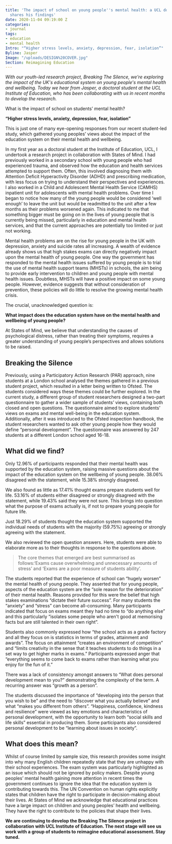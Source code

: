```yaml
---
title: 'The impact of school on young people''s mental health: a UCL doctoral student
  shares his findings'
date: 2020-11-04 09:19:00 Z
categories:
- journal
tags:
- education
- mental health
Intro: "“Higher stress levels, anxiety, depression, fear, isolation”"
Byline: Jasper
Image: "/uploads/DESIGN%20COVER.jpg"
Section: Reimagining Education
---
```


*With our youth-led research project, Breaking The Silence, we're exploring the impact of the UK's educational system on young people's mental health and wellbeing. Today we hear from Jasper, a doctoral student at the UCL Institute of Education, who has been collaborating with us in recent months to develop the research.* 

What is the impact of school on students’ mental health? 

**“Higher stress levels, anxiety, depression, fear, isolation”**

This is just one of many eye-opening responses from our recent student-led study, which gathered young peoples’ views about the impact of the education system on their mental health and wellbeing. 

In my first year as a doctoral student at the Institute of Education, UCL, I undertook a research project in collaboration with States of Mind. I had previously worked in a secondary school with young people who had experienced trauma, and observed how the education and health services attempted to support them. Often, this involved diagnosing them with Attention Deficit Hyperactivity Disorder (ADHD) and prescribing medication, with less focus on trying to understand their perspectives and experiences. I also worked in a Child and Adolescent Mental Health Service (CAMHS) inpatient unit for adolescents with mental health problems. Over time I began to notice how many of the young people would be considered ‘well enough’ to leave the unit but would be readmitted to the unit after a few months as their problems worsened again. This indicated to me that something bigger must be going on in the lives of young people that is currently being missed, particularly in education and mental health services, and that the current approaches are potentially too limited or just not working.

Mental health problems are on the rise for young people in the UK with depression, anxiety and suicide rates all increasing. A wealth of evidence already shows us that high stakes exams can directly negatively impact upon the mental health of young people.  One way the government has responded to the mental health issues suffered by young people is to trial the use of mental health support teams (MHSTs) in schools, the aim being to provide early intervention to children and young people with mental health issues. Doubtless, MHSTs will have a positive impact on some young people. However, evidence suggests that without consideration of prevention, these policies will do little to resolve the growing mental health crisis.

The crucial, unacknowledged question is:

**What impact does the education system have on the mental health and wellbeing of young people?**

At States of Mind, we believe that understanding the causes of psychological distress, rather than treating their symptoms, requires a greater understanding of young people’s perspectives and allows solutions to be raised. 

## Breaking the Silence 

Previously, using a Participatory Action Research (PAR) approach, nine students at a London school analysed the themes gathered in a previous student project, which resulted in a letter being written to Ofsted. The students considered ways these themes could be further explored. In the current study, a different group of student researchers designed a two-part questionnaire to gather a wider sample of students’ views, containing both closed and open questions. The questionnaire aimed to explore students’ views on exams and mental well-being in the education system. Additionally, after it was introduced to the Ofsted inspection handbook, the student researchers wanted to ask other young people how they would define “personal development”. The questionnaire was answered by 247 students at a different London school aged 16-18.

## What did we find?  

Only 12.96% of participants responded that their mental health was supported by the education system, raising massive questions about the impact of the education system on the wellbeing of young people. 38.06% disagreed with the statement, while 15.38% strongly disagreed.  






We also found as little as 17.41% thought exams prepare students well for life. 53.16% of students either disagreed or strongly disagreed with the statement, while 19.43% said they were not sure. This brings into question what the purpose of exams actually is, if not to prepare young people for future life.



Just 18.29% of students thought the education system supported the individual needs of students with the majority (59.75%) agreeing or strongly agreeing with the statement.



We also reviewed the open question answers. Here, students were able to elaborate more as to their thoughts in response to the questions above. 

> The core themes that emerged are best summarised as follows:‘Exams cause overwhelming and unnecessary amounts of stress’ and ‘Exams are a poor measure of students ability’.

The students reported that the experience of school can “hugely worsen” the mental health of young people. They asserted that for young people, aspects of the education system are the “sole reason for the deterioration” of their mental health. Reasons provided for this were the belief that high stakes examinations “dictate their future success”. For many students the “anxiety” and “stress” can become all-consuming. Many participants indicated that focus on exams meant they had no time to “do anything else” and this particularly “isolates some people who aren't good at memorising facts but are still talented in their own right”.

Students also commonly expressed how “the school acts as a grade factory and all they focus on is statistics in terms of grades, attainment and awards”. The focus on attainment “creates an environment of competition” and “limits creativity in the sense that it teaches students to do things in a set way to get higher marks in exams.” Participants expressed anger that “everything seems to come back to exams rather than learning what you enjoy for the fun of it.” 

There was a lack of consistency amongst answers to “What does personal development mean to you?” demonstrating the complexity of the term. A recurring answer was “growth as a person”.

The students discussed the importance of “developing into the person that you wish to be” and the need to “discover what you actually believe” and what “makes you different from others”. “Happiness, confidence, kindness and resilience” were viewed as key emotions and characteristics of personal development, with the opportunity to learn both “social skills and life skills” essential in producing them. Some participants also considered personal development to be “learning about issues in society”. 

## What does this mean?

Whilst of course limited by sample size, this research provides some insight into why many English children repeatedly state that they are unhappy with their school experiences. The exam system was particularly highlighted as an issue which should not be ignored by policy makers. Despite young peoples’ mental health gaining more attention in recent times the government continues to ignore the idea that the education system is contributing towards this. The UN Convention on human rights explicitly states that children have the right to participate in decision-making about their lives. At States of Mind we acknowledge that educational practices have a large impact on children and young peoples’ health and wellbeing. They have the right to contribute to the policies that shape their lives. 

**We are continuing to develop the Breaking The Silence project in collaboration with UCL Institute of Education. The next stage will see us work with a group of students to reimagine educational assessment. Stay tuned.**